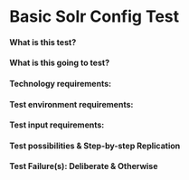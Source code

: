 # Basic Solr Config Test #

#### What is this test? ####

#### What is this going to test? ####

#### Technology requirements: ####

#### Test environment requirements: ####

#### Test input requirements: ####

#### Test possibilities & Step-by-step Replication ####

#### Test Failure(s): Deliberate & Otherwise ####